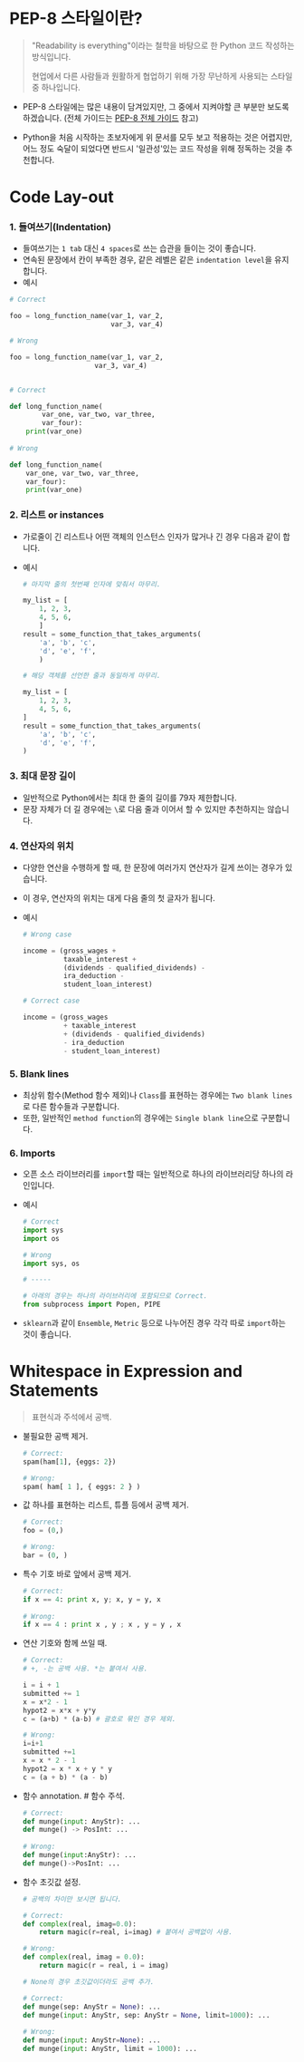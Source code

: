 # PEP-8 스타일이란?

> "Readability is everything"이라는 철학을 바탕으로 한 Python 코드 작성하는 방식입니다.
>
> 현업에서 다른 사람들과 원활하게 협업하기 위해 가장 무난하게 사용되는 스타일 중 하나입니다.



- PEP-8 스타일에는 많은 내용이 담겨있지만, 그 중에서 지켜야할 큰 부분만 보도록 하겠습니다. (전체 가이드는 [PEP-8 전체 가이드](https://www.python.org/dev/peps/pep-0008/) 참고)

- Python을 처음 시작하는 초보자에게 위 문서를 모두 보고 적용하는 것은 어렵지만, 어느 정도 숙달이 되었다면 반드시 '일관성'있는 코드 작성을 위해 정독하는 것을 추천합니다.



# Code Lay-out



### 1. 들여쓰기(Indentation)

- 들여쓰기는 `1 tab` 대신  `4 spaces`로 쓰는 습관을 들이는 것이 좋습니다.
- 연속된 문장에서 칸이 부족한 경우, 같은 레벨은 같은 `indentation level`을 유지합니다.
- 예시

```python
# Correct

foo = long_function_name(var_1, var_2,
                         var_3, var_4)

# Wrong

foo = long_function_name(var_1, var_2,
                     var_3, var_4)


# Correct

def long_function_name(
        var_one, var_two, var_three,
        var_four):
    print(var_one)
    
# Wrong

def long_function_name(
    var_one, var_two, var_three,
    var_four):
    print(var_one)
```



### 2. 리스트 or instances

- 가로줄이 긴 리스트나 어떤 객체의 인스턴스 인자가 많거나 긴 경우 다음과 같이 합니다.

- 예시

  ```python
  # 마지막 줄의 첫번째 인자에 맞춰서 마무리.
  
  my_list = [
      1, 2, 3,
      4, 5, 6,
      ]
  result = some_function_that_takes_arguments(
      'a', 'b', 'c',
      'd', 'e', 'f',
      )
  
  # 해당 객체를 선언한 줄과 동일하게 마무리.
  
  my_list = [
      1, 2, 3,
      4, 5, 6,
  ]
  result = some_function_that_takes_arguments(
      'a', 'b', 'c',
      'd', 'e', 'f',
  )
  ```



### 3. 최대 문장 길이

- 일반적으로 Python에서는 최대 한 줄의 길이를 79자 제한합니다.
- 문장 자체가 더 길 경우에는 `\`로 다음 줄과 이어서 할 수 있지만 추천하지는 않습니다.



### 4. 연산자의 위치

- 다양한 연산을 수행하게 할 때, 한 문장에 여러가지 연산자가 길게 쓰이는 경우가 있습니다.

- 이 경우, 연산자의 위치는 대게 다음 줄의 첫 글자가 됩니다.

- 예시

  ```python
  # Wrong case
  
  income = (gross_wages +
            taxable_interest +
            (dividends - qualified_dividends) -
            ira_deduction -
            student_loan_interest)
  
  # Correct case
  
  income = (gross_wages
            + taxable_interest
            + (dividends - qualified_dividends)
            - ira_deduction
            - student_loan_interest)
  ```



### 5. Blank lines

- 최상위 함수(Method 함수 제외)나 `Class`를 표현하는 경우에는 `Two blank lines`로 다른 함수들과 구분합니다.
- 또한, 일반적인 `method function`의 경우에는 `Single blank line`으로 구분합니다.



### 6. Imports

- 오픈 소스 라이브러리를 `import`할 때는 일반적으로 하나의 라이브러리당 하나의 라인입니다.

- 예시

  ```python
  # Correct
  import sys
  import os
  
  # Wrong
  import sys, os
  
  # -----
  
  # 아래의 경우는 하나의 라이브러리에 포함되므로 Correct.
  from subprocess import Popen, PIPE
  ```

- `sklearn`과 같이 `Ensemble`, `Metric` 등으로 나누어진 경우 각각 따로 `import`하는 것이 좋습니다.





# Whitespace in Expression and Statements

> 표현식과 주석에서 공백.

- 불필요한 공백 제거.

  ```python
  # Correct:
  spam(ham[1], {eggs: 2})
  
  # Wrong:
  spam( ham[ 1 ], { eggs: 2 } )
  ```



- 값 하나를 표현하는 리스트, 튜플 등에서 공백 제거.

  ```python
  # Correct:
  foo = (0,)
  
  # Wrong:
  bar = (0, )
  ```

  

- 특수 기호 바로 앞에서 공백 제거.

  ```python
  # Correct:
  if x == 4: print x, y; x, y = y, x
      
  # Wrong:
  if x == 4 : print x , y ; x , y = y , x
  ```

  

- 연산 기호와 함께 쓰일 때.

  ```python
  # Correct:
  # +, -는 공백 사용. *는 붙여서 사용.
  
  i = i + 1
  submitted += 1
  x = x*2 - 1
  hypot2 = x*x + y*y
  c = (a+b) * (a-b) # 괄호로 묶인 경우 제외.
  
  # Wrong:
  i=i+1
  submitted +=1
  x = x * 2 - 1
  hypot2 = x * x + y * y
  c = (a + b) * (a - b)
  ```

  

- 함수 annotation. # 함수 주석.

  ```python
  # Correct:
  def munge(input: AnyStr): ...
  def munge() -> PosInt: ...
      
  # Wrong:
  def munge(input:AnyStr): ...
  def munge()->PosInt: ...
  ```

  

- 함수 초깃값 설정.

  ```python
  # 공백의 차이만 보시면 됩니다.
  
  # Correct:
  def complex(real, imag=0.0):
      return magic(r=real, i=imag) # 붙여서 공백없이 사용.
  
  # Wrong:
  def complex(real, imag = 0.0):
      return magic(r = real, i = imag)
  
  # None의 경우 초깃값이더라도 공백 추가.
  
  # Correct:
  def munge(sep: AnyStr = None): ...
  def munge(input: AnyStr, sep: AnyStr = None, limit=1000): ...
      
  # Wrong:
  def munge(input: AnyStr=None): ...
  def munge(input: AnyStr, limit = 1000): ...
  ```

  



































